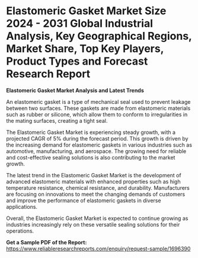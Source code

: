 <p><h1>Elastomeric Gasket Market Size 2024 - 2031 Global Industrial Analysis, Key Geographical Regions, Market Share, Top Key Players, Product Types and Forecast Research Report</h1></p><p><strong>Elastomeric Gasket Market Analysis and Latest Trends</strong></p>
<p><p>An elastomeric gasket is a type of mechanical seal used to prevent leakage between two surfaces. These gaskets are made from elastomeric materials such as rubber or silicone, which allow them to conform to irregularities in the mating surfaces, creating a tight seal.</p><p>The Elastomeric Gasket Market is experiencing steady growth, with a projected CAGR of 5% during the forecast period. This growth is driven by the increasing demand for elastomeric gaskets in various industries such as automotive, manufacturing, and aerospace. The growing need for reliable and cost-effective sealing solutions is also contributing to the market growth.</p><p>The latest trend in the Elastomeric Gasket Market is the development of advanced elastomeric materials with enhanced properties such as high temperature resistance, chemical resistance, and durability. Manufacturers are focusing on innovations to meet the changing demands of customers and improve the performance of elastomeric gaskets in diverse applications.</p><p>Overall, the Elastomeric Gasket Market is expected to continue growing as industries increasingly rely on these versatile sealing solutions for their operations.</p></p>
<p><strong>Get a Sample PDF of the Report:&nbsp;</strong> <a href="https://www.reliableresearchreports.com/enquiry/request-sample/1696390">https://www.reliableresearchreports.com/enquiry/request-sample/1696390</a></p>
<p>&nbsp;</p>
<p><strong>Elastomeric Gasket Major Market Players</strong></p>
<p><p>The Elastomeric Gasket Market is highly competitive and comprises several key players such as Boyd Corporation, Freudenberg Sealing Technologies, Parker Hannifin, Bal Seal Engineering, Tenneco (Federal-Mogul), Flexitallic Group, Garlock Sealing Technology, Trelleborg, Lamons, SKF Group, and James Walker. These companies are constantly striving to innovate and develop new products to meet the ever-changing demands of various industries such as automotive, chemical, and oil & gas.</p><p>Among these companies, Freudenberg Sealing Technologies is a global leader in elastomeric gaskets and sealing solutions. The company has a strong presence in key markets worldwide and offers a wide range of products to meet customer requirements. Freudenberg Sealing Technologies has shown steady market growth over the years and is projected to continue expanding its market share in the coming years.</p><p>Parker Hannifin is another key player in the Elastomeric Gasket Market, known for its innovative products and high-quality solutions. The company has witnessed significant growth in recent years and continues to invest in research and development to stay ahead of the competition. Parker Hannifin's strong market presence and focus on customer satisfaction have helped it maintain a leading position in the industry.</p><p>As for sales revenue, companies like Trelleborg and SKF Group have reported substantial revenue figures in recent years, reflecting their strong market position and growing customer base. These companies are expected to experience further growth in the coming years, driven by increasing demand for elastomeric gaskets in various industrial applications.</p><p>Overall, the Elastomeric Gasket Market is expected to witness significant growth in the forecast period, driven by the rising demand for high-performance sealing solutions across different industries. Companies that can innovate and offer cost-effective, reliable products are likely to gain a competitive edge and expand their market presence in the coming years.</p></p>
<p>&nbsp;</p>
<p><strong>What Are The Key Opportunities For Elastomeric Gasket Manufacturers?</strong></p>
<p><p>The global elastomeric gasket market is expected to witness significant growth in the coming years due to increasing demand from industries such as automotive, construction, and manufacturing. The market is driven by factors such as the growing focus on energy efficiency, technological advancements in gasket materials, and the rising need for sealing solutions in various applications. The Asia Pacific region is expected to dominate the market, with countries like China and India leading the growth. In the future, the market is projected to expand further as industries continue to adopt elastomeric gaskets for their sealing and insulation needs.</p></p>
<p><strong>Inquire or Share Your Questions If Any Before Purchasing This Report:</strong> <a href="https://www.reliableresearchreports.com/enquiry/pre-order-enquiry/1696390">https://www.reliableresearchreports.com/enquiry/pre-order-enquiry/1696390</a></p>
<p>&nbsp;</p>
<p><strong>Market Segmentation</strong></p>
<p><strong>The Elastomeric Gasket Market Analysis by types is segmented into:</strong></p>
<p><ul><li>Rubber</li><li>Thermoplastic Elastomers</li></ul></p>
<p><p>Elastomeric gasket market includes rubber and thermoplastic elastomers as its main types. Rubber gaskets are made from synthetic or natural rubber materials and are known for their flexibility and durability. Thermoplastic elastomers, on the other hand, are a blend of rubber and plastic materials, offering both the flexibility of rubber and the processability of plastic. Both types of gaskets are used in various industries for sealing applications due to their ability to withstand high temperatures, chemicals, and pressure.</p></p>
<p><strong>Purchase this Report:&nbsp;</strong><a href="https://www.reliableresearchreports.com/purchase/1696390">https://www.reliableresearchreports.com/purchase/1696390</a></p>
<p>&nbsp;</p>
<p><strong>The Elastomeric Gasket Market Industry Research by Application is segmented into:</strong></p>
<p><ul><li>Machinery</li><li>Electrical & Electronic Products</li><li>Aerospace Equipment</li><li>Marine & Rail Equipment</li></ul></p>
<p><p>Elastomeric gaskets find applications in a wide range of industries including machinery, electrical & electronic products, aerospace equipment, and marine & rail equipment markets. They are used to create a seal between two surfaces to prevent leakage of fluids or gases. In machinery, they are often used in pumps, compressors, and engines. In electrical & electronic products, they help protect sensitive components from environmental contaminants. In aerospace equipment, they are used in engines and hydraulic systems. In marine & rail equipment, they are utilized in propulsion systems and various mechanical components.</p></p>
<p>&nbsp;</p>
<p><strong>In terms of Region, the Elastomeric Gasket Market Players available by Region are:</strong></p>
<p>
    <p> <strong> North America: </strong>
        <ul>
            <li>United States</li>
            <li>Canada</li>
        </ul>
        </p> 
    <p> <strong> Europe: </strong>
        <ul>
            <li>Germany</li>
            <li>France</li>
            <li>U.K.</li>
            <li>Italy</li>
            <li>Russia</li>
        </ul>
        </p> 
    <p> <strong> Asia-Pacific: </strong>
        <ul>
            <li>China</li>
            <li>Japan</li>
            <li>South Korea</li>
            <li>India</li>
            <li>Australia</li>
            <li>China Taiwan</li>
            <li>Indonesia</li>
            <li>Thailand</li>
            <li>Malaysia</li>
        </ul>
        </p> 
    <p> <strong> Latin America: </strong>
        <ul>
            <li>Mexico</li>
            <li>Brazil</li>
            <li>Argentina Korea</li>
            <li>Colombia</li>
        </ul>
        </p> 
    <p> <strong> Middle East & Africa: </strong>
        <ul>
            <li>Turkey</li>
            <li>Saudi</li>
            <li>Arabia</li>
            <li>UAE</li>
            <li>Korea</li>
        </ul>
    </p>
    </p>
<p><p>The global elastomeric gasket market is witnessing significant growth across regions, with North America, Asia-Pacific, Europe, the USA, and China emerging as key markets. Among these regions, Asia-Pacific is expected to dominate the market, representing a market share of 35%, followed by North America at 25%, Europe at 20%, the USA at 15%, and China at 5%. The growth in these regions can be attributed to increasing demand from end-use industries such as automotive, aerospace, and oil & gas.</p></p>
<p><strong>Purchase this Report: </strong><a href="https://www.reliableresearchreports.com/purchase/1696390">https://www.reliableresearchreports.com/purchase/1696390</a></p>
<p>&nbsp;<strong>Get a Sample PDF of the Report:&nbsp;&nbsp;</strong><a href="https://www.reliableresearchreports.com/enquiry/request-sample/1696390">https://www.reliableresearchreports.com/enquiry/request-sample/1696390</a></p>
<p><strong></strong></p>
<p><p><a href="https://view.publitas.com/reportprime-1/food-carts-trucks-market-size-market-share-and-global-market-analysis-report-2023-2030/">Food Carts & Trucks Market</a></p><p><a href="https://view.publitas.com/reportprime-1/street-vending-cart-market-furnish-information-about-market-size-market-share-market-dynamics-and-projections-spanning-from-2023-to-2030/">Street Vending Cart Market</a></p><p><a href="https://view.publitas.com/reportprime-1/vending-cart-market-growth-market-trends-covid-19-impact-and-forecasts-for-period-from-2023-2030/">Vending Cart Market</a></p></p>